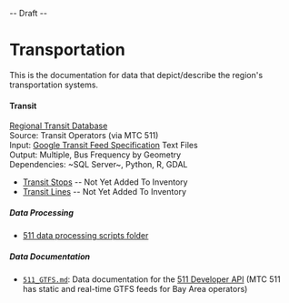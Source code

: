 -- Draft --

# Transportation

This is the documentation for data that depict/describe the region's transportation systems.


#### Transit

[Regional Transit Database](https://github.com/bayareametro/RegionalTransitDatabase)   
Source: Transit Operators (via MTC 511)    
Input: [Google Transit Feed Specification](https://developers.google.com/transit/gtfs/) Text Files    
Output: Multiple, Bus Frequency by Geometry    
Dependencies: ~SQL Server~, Python, R, GDAL

- [Transit Stops]() -- Not Yet Added To Inventory  
- [Transit Lines]() -- Not Yet Added To Inventory  

##### Data Processing
- [511 data processing scripts folder](https://github.com/BayAreaMetro/DataServices/tree/master/Project-Documentation/mdm/transportation-mdm/scripts/511_API_GTFS)

##### Data Documentation

- [`511_GTFS.md`](https://github.com/BayAreaMetro/DataServices/blob/master/Project-Documentation/mdm/transportation-mdm/511_GTFS.md): Data documentation for the [511 Developer API](https://511.org/developers/list/apis/) (MTC 511 has static and real-time GTFS feeds for Bay Area operators)

 
